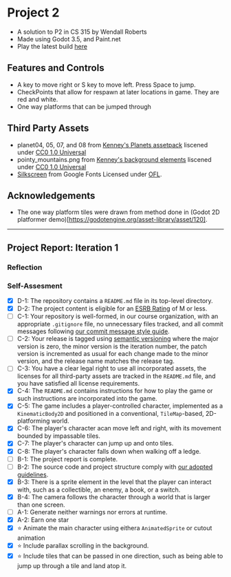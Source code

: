 
# Project 2
- A solution to P2 in CS 315 by Wendall Roberts
- Made using Godot 3.5, and Paint.net
- Play the latest build [here](https://bsu-cs315.github.io/P2-waroberts/)


## Features and Controls
- A key to move right or S key to move left. Press Space to jump.
- CheckPoints that allow for respawn at later locations in game. They are red and white.
- One way platforms that can be jumped through

## Third Party Assets

- planet04, 05, 07, and 08 from [Kenney's Planets assetpack](https://www.kenney.nl/assets/platformer-pack-redux) liscened under [CC0 1.0 Universal](http://creativecommons.org/publicdomain/zero/1.0/)
- pointy_mountains.png from [Kenney's background elements](https://kenney.nl/assets/background-elements) liscened under [CC0 1.0 Universal](http://creativecommons.org/publicdomain/zero/1.0/)
- [Silkscreen](https://fonts.google.com/specimen/Silkscreen?query=silkscreen) from Google Fonts Licensed under [OFL](licenses/OFL.txt).

## Acknowledgements
- The one way platform tiles were drawn from method done in (Godot 2D platformer demo)[https://godotengine.org/asset-library/asset/120].

***
## Project Report: Iteration 1

### Reflection


### Self-Assesment

- [X] D-1: The repository contains a <code>README.md</code> file in its top-level directory.
- [X] D-2: The project content is eligible for an <a href="https://www.esrb.org/ratings-guide/">ESRB Rating</a> of M or less.
- [ ] C-1: Your repository is well-formed, in our course organization, with an appropriate <code>.gitignore</code> file, no unnecessary files tracked, and all commit messages following <a href="https://cbea.ms/git-commit/">our commit message style guide</a>.
- [ ] C-2: Your release is tagged using <a href="https://semver.org/">semantic versioning</a> where the major version is zero, the minor version is the iteration number, the patch version is incremented as usual for each change made to the minor version, and the release name matches the release tag.
- [ ] C-3: You have a clear legal right to use all incorporated assets, the licenses for all third-party assets are tracked in the <code>README.md</code> file, and you have satisfied all license requirements.
- [X] C-4: The <code>README.md</code> contains instructions for how to play the game or such instructions are incorporated into the game.
- [X] C-5: The game includes a player-controlled character, implemented as a <code>KinematicBody2D</code> and positioned in a conventional, <code>TileMap</code>-based, 2D-platforming world.
- [X] C-6: The player's character  acan move left and right, with its movement bounded by impassable tiles.
- [X] C-7: The player's character can jump up and onto tiles.
- [X] C-8: The player's character falls down when walking off a ledge.
- [ ] B-1: The project report is complete.
- [ ] B-2: The source code and project structure comply with <a href="https://www.gdquest.com/docs/guidelines/best-practices/godot-gdscript/">our adopted guidelines</a>.
- [X] B-3: There is a sprite element in the level that the player can interact with, such as a collectible, an enemy, a book, or a switch.
- [X] B-4: The camera follows the character through a world that is larger than one screen.
- [ ] A-1: Generate neither warnings nor errors at runtime.
- [X] A-2: Earn one star
- [X] ⭐ Animate the main character using eithera <code>AnimatedSprite</code> or cutout animation
- [X] ⭐ Include parallax scrolling in the background.
- [X] ⭐ Include tiles that can be passed in one direction, such as being able to jump up through a tile and land atop it.
